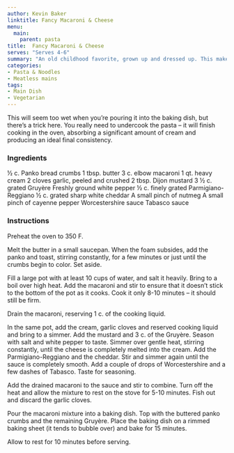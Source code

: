 ```yaml
---
author: Kevin Baker
linktitle: Fancy Macaroni & Cheese
menu:
  main:
    parent: pasta
title:  Fancy Macaroni & Cheese
serves: "Serves 4-6"
summary: "An old childhood favorite, grown up and dressed up. This makes a luxurious first course baked in individual ramekins; you wouldn't need more than a salad and a bottle of wine to make it a very fine meal on its own."
categories:
- Pasta & Noodles
- Meatless mains
tags: 
- Main Dish
- Vegetarian
---
```

This will seem too wet when you’re pouring it into the baking dish, but there’s a trick here. You really need to undercook the pasta – it will finish cooking in the oven, absorbing a significant amount of cream and producing an ideal final consistency.

### Ingredients

<div class="ingredient-list">

½ c. Panko bread crumbs
1 tbsp. butter
3 c. elbow macaroni
1 qt. heavy cream
2 cloves garlic, peeled and crushed
2 tbsp. Dijon mustard
3 ½ c. grated Gruyère
Freshly ground white pepper
½ c. finely grated Parmigiano-Reggiano
½ c. grated sharp white cheddar
A small pinch of nutmeg
A small pinch of cayenne pepper
Worcestershire sauce
Tabasco sauce


</div>

### Instructions
Preheat the oven to 350 F. 

Melt the butter in a small saucepan. When the foam subsides, add the panko and toast, stirring constantly, for a few minutes or just until the crumbs begin to color. Set aside.

Fill a large pot with at least 10 cups of water, and salt it heavily.  Bring to a boil over high heat. Add the macaroni and stir to ensure that it doesn’t stick to the bottom of the pot as it cooks.  Cook it only 8-10 minutes – it should still be firm.

Drain the macaroni, reserving 1 c. of the cooking liquid.

In the same pot, add the cream, garlic cloves and reserved cooking liquid and bring to a simmer. Add the mustard and 3 c. of the Gruyère. Season with salt and white pepper to taste. Simmer over gentle heat, stirring constantly, until the cheese is completely melted into the cream. Add the Parmigiano-Reggiano and the cheddar. Stir and simmer again until the sauce is completely smooth.  Add a couple of drops of Worcestershire and a few dashes of Tabasco. Taste for seasoning.

Add the drained macaroni to the sauce and stir to combine. Turn off the heat and allow the mixture to rest on the stove for 5-10 minutes.  Fish out and discard the garlic cloves.

Pour the macaroni mixture into a baking dish. Top with the buttered panko crumbs and the remaining Gruyère. Place the baking dish on a rimmed baking sheet (it tends to bubble over) and bake for 15 minutes. 

Allow to rest for 10 minutes before serving.
